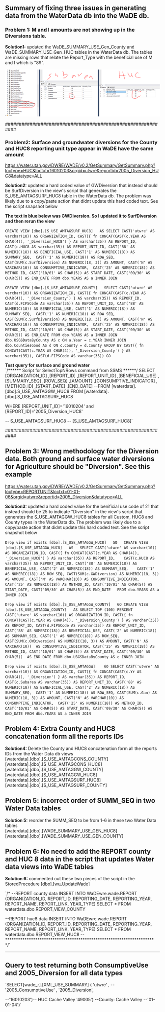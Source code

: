 ## Summary of fixing three issues in generating data from the WaterData db into the WaDE db. 


### Problem 1: M and I amounts are not showing up in the Diversions table.   
 
**Solution1:** updated the WaDE_SUMMARY_USE_Gen_County and WaDE_SUMMARY_USE_Gen_HUC tables in the WaterData db. 
The tables are missing rows that relate the Report_Type with the beneficial use of M and I which is "89". 

![](https://github.com/WSWCWaterDataExchange/DataMigrationScripts/blob/master/Utah/image.png)

############################################################  

### Problem2: Surface and groundwater diversions for the County and HUC8 reporting unit type appear in WaDE have the same amount 
https://water.utah.gov/DWRE/WADE/v0.2/GetSummary/GetSummary.php?loctype=HUC&loctxt=16010203&orgid=utwre&reportid=2005_Diversion_HUC8&datatype=ALL

**Solution2:** updated a hard coded value of GWDiversion that instead should be SurfDiversion in the view's script that generates the S_USE_AMTAGSURF_HUC8 table in the WaterData db. The problem was likely due to a copy/paste action that didnt update this hard coded text. See the script snapshot below  



**The text in blue below was GWDiversion. So I updated it to SurfDiversion and then rerun the view**

`CREATE VIEW [dbo].[S_USE_AMTAGSURF_HUC8]  
AS
SELECT CAST('utwre' AS varchar(10)) AS ORGANIZATION_ID, CAST({ fn CONCAT(CAST(c.YEAR AS CHAR(4)), '_Diversion_HUC8') } AS varchar(35)) AS REPORT_ID, 
CAST(c.HUC8 AS varchar(35)) AS REPORT_UNIT_ID, CAST('88' AS NUMERIC(18)) AS BENEFICIAL_USE, CAST('1' AS NUMERIC(18)) AS SUMMARY_SEQ, 
CAST('1' AS NUMERIC(18)) AS ROW_SEQ, CAST(SUM(c.SurfDiversion) AS NUMERIC(18, 3)) AS AMOUNT, CAST('N' AS VARCHAR(10)) AS CONSUMPTIVE_INDICATOR, 
CAST('25' AS NUMERIC(18)) AS METHOD_ID, CAST('10/01' AS CHAR(5)) AS START_DATE, CAST('09/30' AS CHAR(5)) AS END_DATE
FROM dbo.YEARS AS a INNER JOIN`  


`CREATE VIEW [dbo].[S_USE_AMTAGSURF_COUNTY]  
SELECT CAST('utwre' AS varchar(10)) AS ORGANIZATION_ID, CAST({ fn CONCAT(CAST(c.YEAR AS CHAR(4)), '_Diversion_County') } AS varchar(35)) AS REPORT_ID, 
CAST(d.FIPSCode AS varchar(35)) AS REPORT_UNIT_ID, CAST('88' AS NUMERIC(18)) AS BENEFICIAL_USE, CAST('1' AS NUMERIC(18)) AS SUMMARY_SEQ, 
CAST('1' AS NUMERIC(18)) AS ROW_SEQ, CAST(SUM(c.SurfDiversion) AS NUMERIC(18, 3)) AS AMOUNT, CAST('N' AS VARCHAR(10)) AS CONSUMPTIVE_INDICATOR, 
CAST('25' AS NUMERIC(18)) AS METHOD_ID, CAST('10/01' AS CHAR(5)) AS START_DATE, CAST('09/30' AS CHAR(5)) AS END_DATE
FROM dbo.YEARS AS a INNER JOIN
dbo.USGSDataByCounty AS c ON a.Year = c.YEAR INNER JOIN
dbo.CountiesGood AS d ON c.County = d.County
GROUP BY CAST({ fn CONCAT(CAST(c.YEAR AS CHAR(4)), '_Diversion_County') } AS varchar(35)), CAST(d.FIPSCode AS varchar(35))
GO`

**Test query for surface and ground water**   
`/****** Script for SelectTopNRows command from SSMS ******/
SELECT [ORGANIZATION_ID]
,[REPORT_ID]
,[REPORT_UNIT_ID]
,[BENEFICIAL_USE]
,[SUMMARY_SEQ]
,[ROW_SEQ]
,[AMOUNT]
,[CONSUMPTIVE_INDICATOR]
,[METHOD_ID]
,[START_DATE]
,[END_DATE]
--FROM [waterdata].[dbo].S_USE_AMTAGGW_HUC8
FROM [waterdata].[dbo].S_USE_AMTAGSURF_HUC8

WHERE [REPORT_UNIT_ID]='16010204' and [REPORT_ID]='2005_Diversion_HUC8'

-- S_USE_AMTAGSURF_HUC8
-- [S_USE_AMTAGSURF_HUC8]`


############################################################   

## Problem 3: Wrong methodology for the Diversion data. Both ground and surface water diversions for Agriculture should be "Diversion". See this example
https://water.utah.gov/DWRE/WADE/v0.2/GetSummary/GetSummary.php?loctype=REPORTUNIT&loctxt=01-01-06&orgid=utwre&reportid=2005_Diversion&datatype=ALL


**Solution3:** updated a hard coded value for the benificial use code of 21 that instead should be 25 to indicate "Diversion" in the view's script that generates the S_USE_AMTAGGW_HUC8 tables for all Custom, HUC8 and County types in the WaterData db. The problem was likely due to a copy/paste action that didnt update this hard coded text. See the script snapshot below


`Drop view if exists [dbo].[S_USE_AMTAGGW_HUC8]  
GO  
CREATE VIEW [dbo].[S_USE_AMTAGGW_HUC8]  
AS  
SELECT CAST('utwre' AS varchar(10)) AS ORGANIZATION_ID, CAST({ fn CONCAT(CAST(c.YEAR AS CHAR(4)), '_Diversion_HUC8') } AS varchar(35)) AS REPORT_ID,   
CAST(c.HUC8 AS varchar(35)) AS REPORT_UNIT_ID, CAST('88' AS NUMERIC(18)) AS BENEFICIAL_USE, CAST('2' AS NUMERIC(18)) AS SUMMARY_SEQ,   
CAST('1' AS NUMERIC(18)) AS ROW_SEQ, CAST(SUM(c.GWDiversion) AS NUMERIC(18, 3)) AS AMOUNT, CAST('N' AS VARCHAR(10)) AS CONSUMPTIVE_INDICATOR,   
CAST('25' AS NUMERIC(18)) AS METHOD_ID, CAST('10/01' AS CHAR(5)) AS START_DATE, CAST('09/30' AS CHAR(5)) AS END_DATE  
FROM dbo.YEARS AS a INNER JOIN`   

`Drop view if exists [dbo].[S_USE_AMTAGGW_COUNTY]  
GO
CREATE VIEW [dbo].[S_USE_AMTAGGW_COUNTY]  
AS
SELECT TOP (100) PERCENT CAST('utwre' AS varchar(10)) AS ORGANIZATION_ID, CAST({ fn CONCAT(CAST(c.YEAR AS CHAR(4)), '_Diversion_County') } AS varchar(35)) 
AS REPORT_ID, CAST(d.FIPSCode AS varchar(35)) AS REPORT_UNIT_ID, CAST('88' AS NUMERIC(18)) AS BENEFICIAL_USE, CAST('2' AS NUMERIC(18)) 
AS SUMMARY_SEQ, CAST('1' AS NUMERIC(18)) AS ROW_SEQ, CAST(SUM(c.GWDiversion) AS NUMERIC(18, 3)) AS AMOUNT, CAST('N' AS VARCHAR(10)) 
AS CONSUMPTIVE_INDICATOR, CAST('25' AS NUMERIC(18)) AS METHOD_ID, CAST('10/01' AS CHAR(5)) AS START_DATE, CAST('09/30' AS CHAR(5)) 
AS END_DATE
FROM dbo.USGSDataByCounty AS c INNER JOIN`  


`Drop view if exists [dbo].[S_USE_AMTAGGW]   
GO
SELECT CAST('utwre' AS varchar(10)) AS ORGANIZATION_ID, CAST({ fn CONCAT(CAST(c.Yr AS CHAR(4)), '_Diversion') } AS varchar(35)) AS REPORT_ID, 
CAST(c.Subarea AS varchar(35)) AS REPORT_UNIT_ID, CAST('88' AS NUMERIC(18)) AS BENEFICIAL_USE, CAST('2' AS NUMERIC(18)) AS SUMMARY_SEQ, 
CAST('1' AS NUMERIC(18)) AS ROW_SEQ, CAST(SUM(c.Gan) AS NUMERIC(18, 3)) AS AMOUNT, CAST('N' AS VARCHAR(10)) AS CONSUMPTIVE_INDICATOR, 
CAST('25' AS NUMERIC(18)) AS METHOD_ID, CAST('10/01' AS CHAR(5)) AS START_DATE, CAST('09/30' AS CHAR(5)) AS END_DATE
FROM dbo.YEARS AS a INNER JOIN`


## Problem 4: Extra County and HUC8 concatenation form all the reports IDs   

**Solution4:** Delete the County and HUC8 concatenation form all the reports IDs from the Water Data db views   
[waterdata].[dbo].[S_USE_AMTAGCONS_COUNTY]  
[waterdata].[dbo].[S_USE_AMTAGCONS_HUC8]  
[waterdata].[dbo].[S_USE_AMTAGGW_COUNTY]  
[waterdata].[dbo].[S_USE_AMTAGGW_HUC8]  
[waterdata].[dbo].[S_USE_AMTAGSURF_HUC8]  
[waterdata].[dbo].[S_USE_AMTAGSURF_COUNTY]  

## Problem 5: incorrect order of SUMM_SEQ in two Water Data tables   

**Solution 5:** reorder the SUMM_SEQ to be from 1-6 in these two Water Data tables  
[waterdata].[dbo].[WADE_SUMMARY_USE_GEN_HUC8]  
[waterdata].[dbo].[WADE_SUMMARY_USE_GEN_COUNTY]  


## Problem 6: No need to add the REPORT county and HUC 8 data in the script that updates Water data views into WaDE tables   
**Solution 6:** commented out these two pieces of the script in the StoredProcedure [dbo].[wu_UpdateWade]   

`/*
--REPORT county data
INSERT INTO WaDEwre.wade.REPORT (ORGANIZATION_ID, REPORT_ID, 
	REPORTING_DATE, REPORTING_YEAR, REPORT_NAME, REPORT_LINK,
	YEAR_TYPE)
	SELECT *
	FROM waterdata.dbo.REPORT_VIEW_COUNTY

--REPORT huc8 data
INSERT INTO WaDEwre.wade.REPORT (ORGANIZATION_ID, REPORT_ID, 
	REPORTING_DATE, REPORTING_YEAR, REPORT_NAME, REPORT_LINK,
	YEAR_TYPE)
	SELECT *
	FROM waterdata.dbo.REPORT_VIEW_HUC8
--*********************************************************************
*/`

------------
## Query to test returning both  ConsumptiveUse and 2005_Diversion for all data types 
`SELECT[wade_r].[XML_USE_SUMMARY] ( 
   'utwre' , 
  --'2005_ConsumptiveUse' , 
  '2005_Diversion',  

 --'16010203')-- HUC Cache Valley 
 '49005') --County: Cache Valley 
 --'01-01-04')` 
